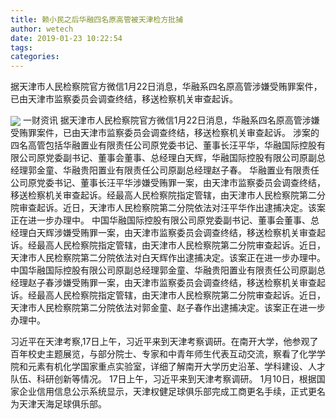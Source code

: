 ```yaml
---
title: 赖小民之后华融四名原高管被天津检方批捕
author: wetech
date: 2019-01-23 10:22:54
tags: 
categories: 
---
```

据天津市人民检察院官方微信1月22日消息，华融系四名原高管涉嫌受贿罪案件，已由天津市监察委员会调查终结，移送检察机关审查起诉。
<!-- more -->
<img align="center" border="0" src="https://imgcdn.yicai.com/uppics/images/2019/01/05b9a7eeb5ac7a1d1859fa783688cb3a.jpg" />
一财资讯
据天津市人民检察院官方微信1月22日消息，华融系四名原高管涉嫌受贿罪案件，已由天津市监察委员会调查终结，移送检察机关审查起诉。
涉案的四名高管包括华融置业有限责任公司原党委书记、董事长汪平华，华融国际控股有限公司原党委副书记、董事会董事、总经理白天辉，华融国际控股有限公司原副总经理郭金童、华融贵阳置业有限责任公司原副总经理赵子春。
华融置业有限责任公司原党委书记、董事长汪平华涉嫌受贿罪一案，由天津市监察委员会调查终结，移送检察机关审查起诉。经最高人民检察院指定管辖，由天津市人民检察院第二分院审查起诉。近日，天津市人民检察院第二分院依法对汪平华作出逮捕决定。该案正在进一步办理中。
中国华融国际控股有限公司原党委副书记、董事会董事、总经理白天辉涉嫌受贿罪一案，由天津市监察委员会调查终结，移送检察机关审查起诉。经最高人民检察院指定管辖，由天津市人民检察院第二分院审查起诉。近日，天津市人民检察院第二分院依法对白天辉作出逮捕决定。该案正在进一步办理中。
中国华融国际控股有限公司原副总经理郭金童、华融贵阳置业有限责任公司原副总经理赵子春涉嫌受贿罪一案，由天津市监察委员会调查终结，移送检察机关审查起诉。经最高人民检察院指定管辖，由天津市人民检察院第二分院审查起诉。近日，天津市人民检察院第二分院依法对郭金童、赵子春作出逮捕决定。该案正在进一步办理中。
 
 
习近平在天津考察,17日上午，习近平来到天津考察调研。在南开大学，他参观了百年校史主题展览，与部分院士、专家和中青年师生代表互动交流，察看了化学学院和元素有机化学国家重点实验室，详细了解南开大学历史沿革、学科建设、人才队伍、科研创新等情况。
17日上午，习近平来到天津考察调研。
1月10日，根据国家企业信用信息公示系统显示，天津权健足球俱乐部完成工商更名手续，正式更名为天津天海足球俱乐部。 
